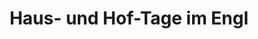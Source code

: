 ---
layout: SeminarLayout
title: 'Haus- und Hof-Tage im Engl'
startDate: '28.09.2020'
endDate: '01.10.2020'
descriptionShort: 'Wir haben in den letzten Jahren öfters tatkräftige Unterstützung von Menschen gehabt die bei uns an einem Arbeitsretreat teilgenommen haben. Das galt besonders für das laufende Jahr (2019).'
description: 'Uns hat die konkrete Hilfe besonders gut getan. Wir möchten auf dieser Erfahrung aufbauen und ab 2020 einmal im Jahr einige Arbeitstage anbieten, in der uns Menschen, die das Engl schon kennen, bei der Arbeit in Haus und Gelände unterstützen. Die Teilnehmerzahl ist begrenzt. Unterkunft und Verpflegung sind frei. Wir freuen uns auf eine rege Teilnahme.'
honorar: '/'
kursgebuehr: 'keine'
unterkunft: 'frei'
dozentenbeschreibung: ''
website: ''
websiteUrl: 'undefined'
performers: 'Engl-Team'
---